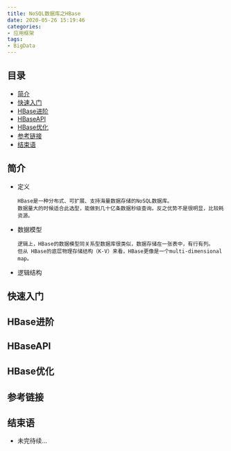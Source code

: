 ```yaml
---
title: NoSQL数据库之HBase
date: 2020-05-26 15:19:46
categories:
- 应用框架
tags:
- BigData
---
```


## 目录

- [简介](#简介)
- [快速入门](#快速入门)
- [HBase进阶](#HBase进阶)
- [HBaseAPI](#HBaseAPI)
- [HBase优化](#HBase优化)
- [参考链接](#参考链接)
- [结束语](#结束语)

## 简介

- 定义
    ```
    HBase是一种分布式、可扩展、支持海量数据存储的NoSQL数据库。
    数据量大的时候适合此选型，能做到几十亿条数据秒级查询。反之优势不是很明显，比较耗资源。
    ```
- 数据模型
    ```
    逻辑上，HBase的数据模型同关系型数据库很类似，数据存储在一张表中，有行有列。
    但从 HBase的底层物理存储结构（K-V）来看，HBase更像是一个multi-dimensional map。
    ```
- 逻辑结构
    
  
  

## 快速入门

## HBase进阶

## HBaseAPI

## HBase优化

## 参考链接

## 结束语

- 未完待续...
